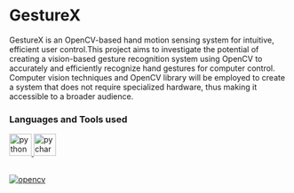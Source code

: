 # GestureX
GestureX is an OpenCV-based hand motion sensing system for intuitive, efficient user control.This project aims to investigate the potential of creating a vision-based gesture recognition system using OpenCV to accurately and efficiently recognize hand gestures for computer control.
Computer vision techniques and OpenCV
library will be employed to create a system that does not
require specialized hardware, thus making it accessible to a
broader audience.

### Languages and Tools used
<a href="https://www.python.org" target="_blank" rel="noreferrer"> <img src="https://user-images.githubusercontent.com/74038190/212257472-08e52665-c503-4bd9-aa20-f5a4dae769b5.gif" alt="python" width="40" height="40"/> </a>
<a href="https://www.jetbrains.com/pycharm/" target="_blank" rel="noreferrer"> <img src="https://user-images.githubusercontent.com/74038190/238200437-de038172-e903-4951-926c-755878deb0b4.gif" alt="pycharm" width="40" height="40"/> </a>


<br>
<a href="https://opencv.org/">
 <img alt="opencv" src="https://img.shields.io/badge/OpenCV-27338e?style=for-the-badge&logo=OpenCV&logoColor=white" />
</a>
